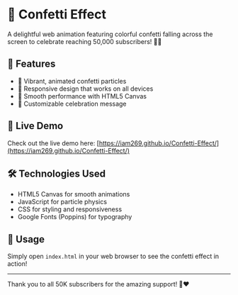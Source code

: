 # 🎉 Confetti Effect

A delightful web animation featuring colorful confetti falling across the screen to celebrate reaching 50,000 subscribers! 🎊✨

## 🌟 Features
- 🎨 Vibrant, animated confetti particles
- 📱 Responsive design that works on all devices
- 🎯 Smooth performance with HTML5 Canvas
- 🎪 Customizable celebration message

## 🚀 Live Demo
Check out the live demo here: [https://iam269.github.io/Confetti-Effect/](https://iam269.github.io/Confetti-Effect/)

## 🛠️ Technologies Used
- HTML5 Canvas for smooth animations
- JavaScript for particle physics
- CSS for styling and responsiveness
- Google Fonts (Poppins) for typography

## 📝 Usage
Simply open `index.html` in your web browser to see the confetti effect in action!

---

Thank you to all 50K subscribers for the amazing support! 🙏❤️